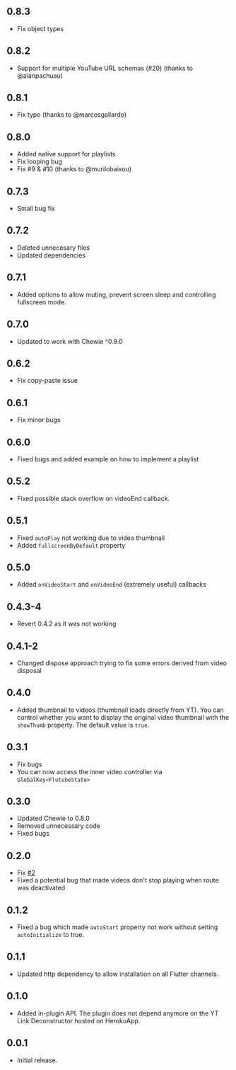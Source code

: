 ## 0.8.3

* Fix object types

## 0.8.2

* Support for multiple YouTube URL schemas (#20) (thanks to @alanpachuau)

## 0.8.1

* Fix typo (thanks to @marcosgallardo)

## 0.8.0

* Added native support for playlists
* Fix looping bug
* Fix #9 & #10 (thanks to @murilobaixou)

## 0.7.3

* Small bug fix

## 0.7.2

* Deleted unnecesary files
* Updated dependencies

## 0.7.1

* Added options to allow muting, prevent screen sleep and controlling fullscreen mode.

## 0.7.0

* Updated to work with Chewie ^0.9.0

## 0.6.2

* Fix copy-paste issue

## 0.6.1

* Fix minor bugs

## 0.6.0

* Fixed bugs and added example on how to implement a playlist

## 0.5.2

* Fixed possible stack overflow on videoEnd callback.

## 0.5.1

* Fixed `autoPlay` not working due to video thumbnail
* Added `fullscreenByDefault` property

## 0.5.0

* Added `onVideoStart` and `onVideoEnd` (extremely useful) callbacks

## 0.4.3-4

* Revert 0.4.2 as it was not working

## 0.4.1-2

* Changed dispose approach trying to fix some errors derived from video disposal

## 0.4.0

* Added thumbnail to videos (thumbnail loads directly from YT). You can control whether you want to display the original video thumbnail with the `showThumb` property. The default value is `true`.

## 0.3.1

* Fix bugs
* You can now access the inner video controller via `GlobalKey<FlutubeState>`

## 0.3.0

* Updated Chewie to 0.8.0
* Removed unnecessary code
* Fixed bugs

## 0.2.0

* Fix [#2](https://github.com/ja2375/FluTube/issues/2)
* Fixed a potential bug that made videos don't stop playing when route was deactivated

## 0.1.2

* Fixed a bug which made `autoStart` property not work without setting `autoInitialize` to true.

## 0.1.1

* Updated http dependency to allow installation on all Flutter channels.

## 0.1.0

* Added in-plugin API. The plugin does not depend anymore on the YT Link Deconstructor hosted on HerokuApp.

## 0.0.1

* Initial release.
